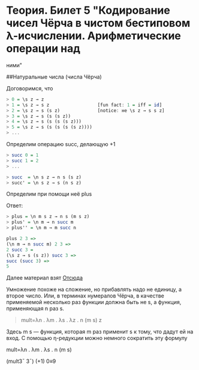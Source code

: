 # Теория. Билет 5 "Кодирование чисел Чёрча в чистом бестиповом λ-исчислении. Арифметические операции над
ними"

##Натуральные числа (числа Чёрча)


Договоримся, что
```haskell
> 0 = \s z → z
> 1 = \s z → s z                  [fun fact: 1 = iff = id]
> 2 = \s z → s (s z)              [notice: не \s z → s s z]
> 3 = \s z → s (s (s z))
> 4 = \s z → s (s (s (s z)))
> 5 = \s z → s (s (s (s (s z))))
> ...
```


Определим операцию succ, делающую +1
```haskell
> succ 0 = 1
> succ 1 = 2
> ...
```

```haskell
> succ  = \n s z → n s (s z)
> succ' = \n s z → s (n s z)
```

Определим при помощи неё plus

Ответ:
```haskell
> plus = \n m s z → n s (m s z)
> plus' = \n m → n succ m
> plus'' = \n m → m succ n
```

```haskell
plus 2 3 =>
(\n m → n succ m) 2 3 =>
2 succ 3 =
(\s z → s (s z)) succ 3 =>
succ (succ 3) =>
5
```

Далее материал взят [Отсюда](https://neerc.ifmo.ru/wiki/index.php?title=%D0%9B%D1%8F%D0%BC%D0%B1%D0%B4%D0%B0-%D0%B8%D1%81%D1%87%D0%B8%D1%81%D0%BB%D0%B5%D0%BD%D0%B8%D0%B5#.D0.A3.D0.BC.D0.BD.D0.BE.D0.B6.D0.B5.D0.BD.D0.B8.D0.B5) 

Умножение похоже на сложение, но прибавлять надо не единицу, а второе число. Или, в терминах нумералов Чёрча, в качестве применяемой несколько раз функции должна быть не s, а функция, применяющая n раз s.

>mult=λn . λm . λs . λz . n (m s) z

Здесь m s — функция, которая m раз применит s к тому, что дадут ей на вход. С помощью η-редукции можно немного сократить эту формулу

mult=λn . λm . λs . n (m s)

(mult3¯ 3¯) (+1) 0≡9

